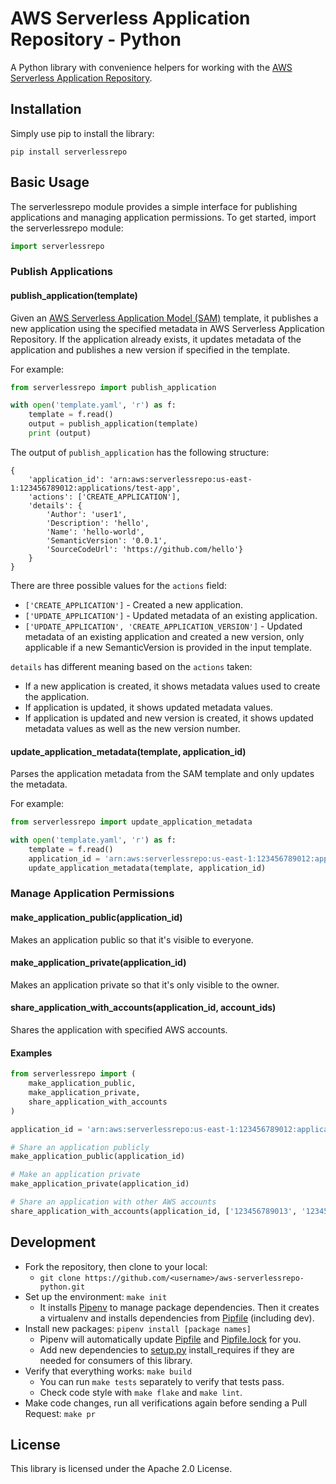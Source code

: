 # AWS Serverless Application Repository - Python

A Python library with convenience helpers for working with the [AWS Serverless Application Repository](https://aws.amazon.com/serverless/serverlessrepo/).

## Installation

Simply use pip to install the library:

```text
pip install serverlessrepo
```

## Basic Usage

The serverlessrepo module provides a simple interface for publishing applications and managing application permissions. To get started, import the serverlessrepo module:

```python
import serverlessrepo
```

### Publish Applications

#### publish_application(template)

Given an [AWS Serverless Application Model (SAM)](https://github.com/awslabs/serverless-application-model/blob/master/versions/2016-10-31.md) template, it publishes a new application using the specified metadata in AWS Serverless Application Repository. If the application already exists, it updates metadata of the application and publishes a new version if specified in the template.

For example:

```python
from serverlessrepo import publish_application

with open('template.yaml', 'r') as f:
    template = f.read()
    output = publish_application(template)
    print (output)
```

The output of `publish_application` has the following structure:

```text
{
    'application_id': 'arn:aws:serverlessrepo:us-east-1:123456789012:applications/test-app',
    'actions': ['CREATE_APPLICATION'],
    'details': {
        'Author': 'user1',
        'Description': 'hello',
        'Name': 'hello-world',
        'SemanticVersion': '0.0.1',
        'SourceCodeUrl': 'https://github.com/hello'}
    }
}
```

There are three possible values for the `actions` field:

* `['CREATE_APPLICATION']` - Created a new application.
* `['UPDATE_APPLICATION']` - Updated metadata of an existing application.
* `['UPDATE_APPLICATION', 'CREATE_APPLICATION_VERSION']` - Updated metadata of an existing application and created a new version, only applicable if a new SemanticVersion is provided in the input template.

`details` has different meaning based on the `actions` taken:

* If a new application is created, it shows metadata values used to create the application.
* If application is updated, it shows updated metadata values.
* If application is updated and new version is created, it shows updated metadata values as well as the new version number.

#### update_application_metadata(template, application_id)

Parses the application metadata from the SAM template and only updates the metadata.

For example:

```python
from serverlessrepo import update_application_metadata

with open('template.yaml', 'r') as f:
    template = f.read()
    application_id = 'arn:aws:serverlessrepo:us-east-1:123456789012:applications/test-app'
    update_application_metadata(template, application_id)
```

### Manage Application Permissions

#### make_application_public(application_id)

Makes an application public so that it's visible to everyone.

#### make_application_private(application_id)

Makes an application private so that it's only visible to the owner.

#### share_application_with_accounts(application_id, account_ids)

Shares the application with specified AWS accounts.

#### Examples

```python
from serverlessrepo import (
    make_application_public,
    make_application_private,
    share_application_with_accounts
)

application_id = 'arn:aws:serverlessrepo:us-east-1:123456789012:applications/test-app'

# Share an application publicly
make_application_public(application_id)

# Make an application private
make_application_private(application_id)

# Share an application with other AWS accounts
share_application_with_accounts(application_id, ['123456789013', '123456789014'])
```

## Development

* Fork the repository, then clone to your local:
  * `git clone https://github.com/<username>/aws-serverlessrepo-python.git`
* Set up the environment: `make init`
  * It installs [Pipenv](https://github.com/pypa/pipenv) to manage package dependencies. Then it creates a virtualenv and installs dependencies from [Pipfile](./Pipfile) (including dev).
* Install new packages: `pipenv install [package names]`
  * Pipenv will automatically update [Pipfile](./Pipfile) and [Pipfile.lock](./Pipfile.lock) for you.
  * Add new dependencies to [setup.py](./setup.py) install_requires if they are needed for consumers of this library.
* Verify that everything works: `make build`
  * You can run `make tests` separately to verify that tests pass.
  * Check code style with `make flake` and `make lint`.
* Make code changes, run all verifications again before sending a Pull Request: `make pr`

## License

This library is licensed under the Apache 2.0 License.
